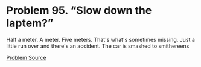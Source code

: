 # Problem 95. “Slow down the laptem?”

Half a meter. A meter. Five meters. That's what's sometimes missing. Just a little run over and there's an accident. The car is smashed to smithereens

[Problem Source](https://www.trizland.ru/tasks/1789/)